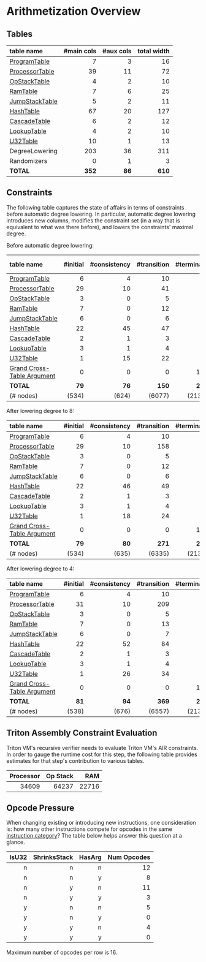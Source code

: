 # Arithmetization Overview

## Tables

<!-- auto-gen info start table_overview -->
<!-- To update, please run `cargo test`. -->
| table name                                 | #main cols | #aux cols | total width |
|:-------------------------------------------|-----------:|----------:|------------:|
| [ProgramTable](program-table.md)           |          7 |         3 |          16 |
| [ProcessorTable](processor-table.md)       |         39 |        11 |          72 |
| [OpStackTable](operational-stack-table.md) |          4 |         2 |          10 |
| [RamTable](random-access-memory-table.md)  |          7 |         6 |          25 |
| [JumpStackTable](jump-stack-table.md)      |          5 |         2 |          11 |
| [HashTable](hash-table.md)                 |         67 |        20 |         127 |
| [CascadeTable](cascade-table.md)           |          6 |         2 |          12 |
| [LookupTable](lookup-table.md)             |          4 |         2 |          10 |
| [U32Table](u32-table.md)                   |         10 |         1 |          13 |
| DegreeLowering                             |        203 |        36 |         311 |
| Randomizers                                |          0 |         1 |           3 |
| **TOTAL**                                  |    **352** |    **86** |     **610** |
<!-- auto-gen info stop table_overview -->


## Constraints

The following table captures the state of affairs in terms of constraints before automatic degree lowering.
In particular, automatic degree lowering introduces new columns, modifies the constraint set (in a way that
is equivalent to what was there before), and lowers the constraints' maximal degree.

<!-- auto-gen info start constraints_overview -->
<!-- To update, please run `cargo test`. -->

Before automatic degree lowering:

| table name                                     | #initial | #consistency | #transition | #terminal | max degree |
|:-----------------------------------------------|---------:|-------------:|------------:|----------:|-----------:|
| [ProgramTable](program-table.md)               |        6 |            4 |          10 |         2 |          4 |
| [ProcessorTable](processor-table.md)           |       29 |           10 |          41 |         1 |         19 |
| [OpStackTable](operational-stack-table.md)     |        3 |            0 |           5 |         0 |          4 |
| [RamTable](random-access-memory-table.md)      |        7 |            0 |          12 |         1 |          5 |
| [JumpStackTable](jump-stack-table.md)          |        6 |            0 |           6 |         0 |          5 |
| [HashTable](hash-table.md)                     |       22 |           45 |          47 |         2 |          9 |
| [CascadeTable](cascade-table.md)               |        2 |            1 |           3 |         0 |          4 |
| [LookupTable](lookup-table.md)                 |        3 |            1 |           4 |         1 |          3 |
| [U32Table](u32-table.md)                       |        1 |           15 |          22 |         2 |         12 |
| [Grand Cross-Table Argument](table-linking.md) |        0 |            0 |           0 |        14 |          1 |
| **TOTAL**                                      |   **79** |       **76** |     **150** |    **23** |     **19** |
| (# nodes)                                      |    (534) |        (624) |      (6077) |     (213) |            |

After lowering degree to 8:

| table name                                     | #initial | #consistency | #transition | #terminal |
|:-----------------------------------------------|---------:|-------------:|------------:|----------:|
| [ProgramTable](program-table.md)               |        6 |            4 |          10 |         2 |
| [ProcessorTable](processor-table.md)           |       29 |           10 |         158 |         1 |
| [OpStackTable](operational-stack-table.md)     |        3 |            0 |           5 |         0 |
| [RamTable](random-access-memory-table.md)      |        7 |            0 |          12 |         1 |
| [JumpStackTable](jump-stack-table.md)          |        6 |            0 |           6 |         0 |
| [HashTable](hash-table.md)                     |       22 |           46 |          49 |         2 |
| [CascadeTable](cascade-table.md)               |        2 |            1 |           3 |         0 |
| [LookupTable](lookup-table.md)                 |        3 |            1 |           4 |         1 |
| [U32Table](u32-table.md)                       |        1 |           18 |          24 |         2 |
| [Grand Cross-Table Argument](table-linking.md) |        0 |            0 |           0 |        14 |
| **TOTAL**                                      |   **79** |       **80** |     **271** |    **23** |
| (# nodes)                                      |    (534) |        (635) |      (6335) |     (213) |

After lowering degree to 4:

| table name                                     | #initial | #consistency | #transition | #terminal |
|:-----------------------------------------------|---------:|-------------:|------------:|----------:|
| [ProgramTable](program-table.md)               |        6 |            4 |          10 |         2 |
| [ProcessorTable](processor-table.md)           |       31 |           10 |         209 |         1 |
| [OpStackTable](operational-stack-table.md)     |        3 |            0 |           5 |         0 |
| [RamTable](random-access-memory-table.md)      |        7 |            0 |          13 |         1 |
| [JumpStackTable](jump-stack-table.md)          |        6 |            0 |           7 |         0 |
| [HashTable](hash-table.md)                     |       22 |           52 |          84 |         2 |
| [CascadeTable](cascade-table.md)               |        2 |            1 |           3 |         0 |
| [LookupTable](lookup-table.md)                 |        3 |            1 |           4 |         1 |
| [U32Table](u32-table.md)                       |        1 |           26 |          34 |         2 |
| [Grand Cross-Table Argument](table-linking.md) |        0 |            0 |           0 |        14 |
| **TOTAL**                                      |   **81** |       **94** |     **369** |    **23** |
| (# nodes)                                      |    (538) |        (676) |      (6557) |     (213) |
<!-- auto-gen info stop constraints_overview -->


## Triton Assembly Constraint Evaluation

Triton VM's recursive verifier needs to evaluate Triton VM's AIR constraints.
In order to gauge the runtime cost for this step, the following table provides estimates for that step's contribution to various tables.

<!-- auto-gen info start tasm_air_evaluation_cost -->
| Processor | Op Stack |   RAM |
|----------:|---------:|------:|
|     34609 |    64237 | 22716 |
<!-- auto-gen info stop tasm_air_evaluation_cost -->

## Opcode Pressure

When changing existing or introducing new instructions, one consideration is:
how many other instructions compete for opcodes in the same [instruction category](instructions.md#regarding-opcodes)?
The table below helps answer this question at a glance.

<!-- auto-gen info start opcode_pressure -->
|        IsU32 | ShrinksStack |       HasArg |  Num Opcodes |
|-------------:|-------------:|-------------:|-------------:|
|            n |            n |            n |           12 |
|            n |            n |            y |            8 |
|            n |            y |            n |           11 |
|            n |            y |            y |            3 |
|            y |            n |            n |            5 |
|            y |            n |            y |            0 |
|            y |            y |            n |            4 |
|            y |            y |            y |            0 |

Maximum number of opcodes per row is 16.
<!-- auto-gen info stop opcode_pressure -->
